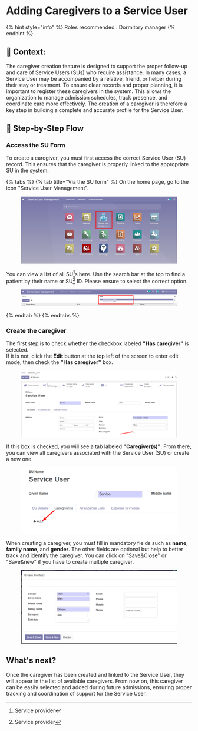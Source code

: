 # Adding Caregivers to a Service User

{% hint style="info" %}
Roles recommended : Dormitory manager
{% endhint %}

## **🧭** Context: <a href="#context" id="context"></a>

The caregiver creation feature is designed to support the proper follow-up and care of Service Users (SUs) who require assistance. In many cases, a Service User may be accompanied by a relative, friend, or helper during their stay or treatment. To ensure clear records and proper planning, it is important to register these caregivers in the system. This allows the organization to manage admission schedules, track presence, and coordinate care more effectively. The creation of a caregiver is therefore a key step in building a complete and accurate profile for the Service User.

## 🔄 Step-by-Step Flow

### Access the SU Form

To create a caregiver, you must first access the correct Service User (SU) record. This ensures that the caregiver is properly linked to the appropriate SU in the system.

{% tabs %}
{% tab title="Via the SU form" %}
On the home page, go to the icon "Service User Management".

<figure><img src="../../.gitbook/assets/image (160).png" alt=""><figcaption></figcaption></figure>

You can view a list of all SU[^1]s here. Use the search bar at the top to find a patient by their name or SU[^1] ID. Please ensure to select the correct option.

<figure><img src="../../.gitbook/assets/image (161).png" alt=""><figcaption></figcaption></figure>
{% endtab %}
{% endtabs %}

### Create the caregiver

The first step is to check whether the checkbox labeled **"Has caregiver"** is selected.\
If it is not, click the **Edit** button at the top left of the screen to enter edit mode, then check the **"Has caregiver"** box.

<figure><img src="../../.gitbook/assets/image.png" alt=""><figcaption></figcaption></figure>

If this box is checked, you will see a tab labeled **"Caregiver(s)"**. From there, you can view all caregivers associated with the Service User (SU) or create a new one.

<figure><img src="../../.gitbook/assets/image (1).png" alt=""><figcaption></figcaption></figure>

When creating a caregiver, you must fill in mandatory fields such as **name**, **family name**, and **gender**. The other fields are optional but help to better track and identify the caregiver. You can click on "Save\&Close" or "Save\&new" if you have to create multiple caregiver.&#x20;

<figure><img src="../../.gitbook/assets/image (2).png" alt=""><figcaption></figcaption></figure>

## What's next?&#x20;

Once the caregiver has been created and linked to the Service User, they will appear in the list of available caregivers. From now on, this caregiver can be easily selected and added during future admissions, ensuring proper tracking and coordination of support for the Service User.



[^1]: Service provider
